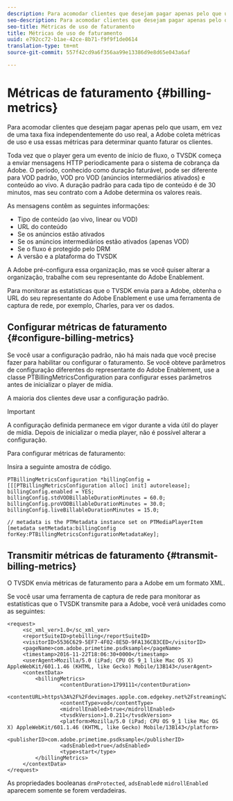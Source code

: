 ```yaml
---
description: Para acomodar clientes que desejam pagar apenas pelo que usam, em vez de uma taxa fixa independentemente do uso real, a Adobe coleta métricas de uso e usa essas métricas para determinar quanto faturar os clientes.
seo-description: Para acomodar clientes que desejam pagar apenas pelo que usam, em vez de uma taxa fixa independentemente do uso real, a Adobe coleta métricas de uso e usa essas métricas para determinar quanto faturar os clientes.
seo-title: Métricas de uso de faturamento
title: Métricas de uso de faturamento
uuid: e792cc72-b1ae-42ce-8b71-f9f9f1de0614
translation-type: tm+mt
source-git-commit: 557f42cd9a6f356aa99e13386d9e8d65e043a6af

---
```



# Métricas de faturamento {#billing-metrics}

Para acomodar clientes que desejam pagar apenas pelo que usam, em vez de uma taxa fixa independentemente do uso real, a Adobe coleta métricas de uso e usa essas métricas para determinar quanto faturar os clientes.

Toda vez que o player gera um evento de início de fluxo, o TVSDK começa a enviar mensagens HTTP periodicamente para o sistema de cobrança da Adobe. O período, conhecido como duração faturável, pode ser diferente para VOD padrão, VOD pro VOD (anúncios intermediários ativados) e conteúdo ao vivo. A duração padrão para cada tipo de conteúdo é de 30 minutos, mas seu contrato com a Adobe determina os valores reais.

As mensagens contêm as seguintes informações:

* Tipo de conteúdo (ao vivo, linear ou VOD)
* URL do conteúdo
* Se os anúncios estão ativados
* Se os anúncios intermediários estão ativados (apenas VOD)
* Se o fluxo é protegido pelo DRM
* A versão e a plataforma do TVSDK

A Adobe pré-configura essa organização, mas se você quiser alterar a organização, trabalhe com seu representante do Adobe Enablement.

Para monitorar as estatísticas que o TVSDK envia para a Adobe, obtenha o URL do seu representante do Adobe Enablement e use uma ferramenta de captura de rede, por exemplo, Charles, para ver os dados.

## Configurar métricas de faturamento {#configure-billing-metrics}

Se você usar a configuração padrão, não há mais nada que você precise fazer para habilitar ou configurar o faturamento. Se você obteve parâmetros de configuração diferentes do representante do Adobe Enablement, use a classe PTBillingMetricsConfiguration para configurar esses parâmetros antes de inicializar o player de mídia.

A maioria dos clientes deve usar a configuração padrão.

>[!IMPORTANT]
>
>A configuração definida permanece em vigor durante a vida útil do player de mídia. Depois de inicializar o media player, não é possível alterar a configuração.

Para configurar métricas de faturamento:

Insira a seguinte amostra de código.

```
PTBillingMetricsConfiguration *billingConfig = [[[PTBillingMetricsConfiguration alloc] init] autorelease]; 
billingConfig.enabled = YES; 
billingConfig.stdVODBillableDurationMinutes = 60.0; 
billingConfig.proVODBillableDurationMinutes = 30.0; 
billingConfig.liveBillableDurationMinutes = 15.0; 
                
// metadata is the PTMetadata instance set on PTMediaPlayerItem 
[metadata setMetadata:billingConfig forKey:PTBillingMetricsConfigurationMetadataKey];
```

## Transmitir métricas de faturamento {#transmit-billing-metrics}

O TVSDK envia métricas de faturamento para a Adobe em um formato XML.

<!--<a id="example_13ABDB1CC0B549968A534765378DA3A0"></a>-->

Se você usar uma ferramenta de captura de rede para monitorar as estatísticas que o TVSDK transmite para a Adobe, você verá unidades como as seguintes:

```
<request> 
     <sc_xml_ver>1.0</sc_xml_ver> 
     <reportSuiteID>ptebilling</reportSuiteID> 
     <visitorID>5536C629-5EF7-4F02-8E5D-9FA136CB3CED</visitorID> 
     <pageName>com.adobe.primetime.psdksample</pageName> 
     <timestamp>2016-11-22T18:06:30+0000</timestamp> 
     <userAgent>Mozilla/5.0 (iPad; CPU OS 9_1 like Mac OS X) AppleWebKit/601.1.46 (KHTML, like Gecko) Mobile/13B143</userAgent> 
     <contextData> 
         <billingMetrics> 
                 <contentDuration>1799111</contentDuration> 
                 <contentURL>https%3A%2F%2Fdevimages.apple.com.edgekey.net%2Fstreaming%2Fexamples%2Fbipbop_16x9%2Fbipbop_16x9_variant.m3u8</contentURL> 
                 <contentType>vod</contentType> 
                 <midrollEnabled>true</midrollEnabled> 
                 <tvsdkVersion>1.0.211</tvsdkVersion> 
                 <platform>Mozilla/5.0 (iPad; CPU OS 9_1 like Mac OS X) AppleWebKit/601.1.46 (KHTML, like Gecko) Mobile/13B143</platform> 
                 <publisherID>com.adobe.primetime.psdksample</publisherID> 
                 <adsEnabled>true</adsEnabled> 
                 <type>start</type> 
         </billingMetrics> 
     </contextData> 
</request>
```

As propriedades booleanas `drmProtected`, `adsEnabled`e `midrollEnabled` aparecem somente se forem verdadeiras.